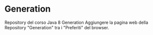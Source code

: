 # Generation
Repository del corso Java 8 Generation
Aggiungere la pagina web della Repository "Generation" tra i "Preferiti" del browser.
